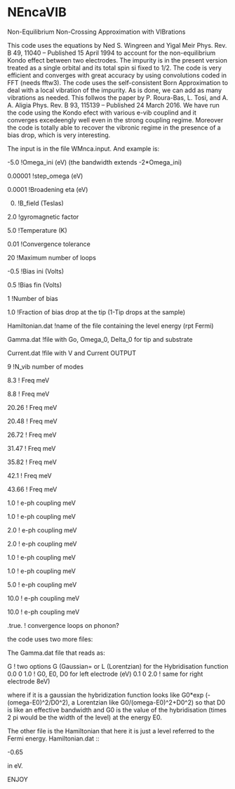 # NEncaVIB
Non-Equilibrium Non-Crossing Approximation with VIBrations

This code uses the equations by Ned S. Wingreen and Yigal Meir Phys. Rev. B 49, 11040 – Published 15 April 1994 to account for the non-equilibrium Kondo effect between two electrodes. The impurity is in the present version treated as a single orbital and its total spin si fixed to 1/2. The code is very efficient and converges with great accuracy by using convolutions coded in FFT (needs fftw3).
The code uses the self-consistent Born Approximation to deal with a local vibration of the impurity. As is done, we can add as many vibrations as needed. This follwos the paper by P. Roura-Bas, L. Tosi, and A. A. Aligia Phys. Rev. B 93, 115139 – Published 24 March 2016.
We have run the code using the Kondo efect with various e-vib couplind and it converges excedeengly well even in the strong coupling regime. Moreover the code is totally able to recover the vibronic regime in the presence of a bias drop, which is very interesting.

The input is in the file WMnca.input. And example is:

-5.0  !Omega_ini (eV) (the bandwidth extends -2*Omega_ini)

0.00001 !step_omega (eV)

0.0001 !Broadening eta (eV)

0. !B_field (Teslas)

2.0 !gyromagnetic factor

5.0 !Temperature (K)

0.01 !Convergence tolerance

20 !Maximum number of loops

-0.5 !Bias ini (Volts)

0.5 !Bias fin (Volts)

1 !Number of bias

1.0 !Fraction of bias drop at the tip (1-Tip drops at the sample)

Hamiltonian.dat !name of the file containing the level energy (rpt Fermi)

Gamma.dat !file with Go, Omega_0, Delta_0 for tip and substrate

Current.dat !file with V and Current OUTPUT

9 !N_vib number of modes

8.3 ! Freq meV

8.8 ! Freq meV

20.26 ! Freq meV

20.48 ! Freq meV

26.72 ! Freq meV

31.47 ! Freq meV

35.82 ! Freq meV

42.1 ! Freq meV

43.66 ! Freq meV

1.0 ! e-ph coupling meV

1.0 ! e-ph coupling meV

2.0 ! e-ph coupling meV

2.0 ! e-ph coupling meV

1.0 ! e-ph coupling meV

1.0 ! e-ph coupling meV

5.0 ! e-ph coupling meV

10.0 ! e-ph coupling meV

10.0 ! e-ph coupling meV

.true. ! convergence loops on phonon?

the code uses two more files:

The Gamma.dat file that reads as:

G  ! two options G (Gaussian= or L (Lorentzian) for the Hybridisation function
0.0 0 1.0  ! G0, E0, D0 for left electrode (eV)
0.1 0 2.0   ! same for right electrode 8eV)

where if it is a gaussian the hybridization function looks like G0*exp (-(omega-E0)^2/D0^2), a Lorentzian like G0/(omega-E0)^2+D0^2)
so that D0 is like an effective bandwidth and G0 is the value of the hybridisation (times 2 pi would be the width of the level) at
the energy E0.

The other file is the Hamiltonian that here it is just a level referred to the Fermi energy.
Hamiltonian.dat ::

-0.65

in eV.


ENJOY
